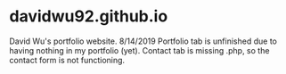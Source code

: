 # davidwu92.github.io

David Wu's portfolio website.
8/14/2019 Portfolio tab is unfinished due to having nothing in my portfolio (yet). Contact tab is missing .php, so the contact form is not functioning.